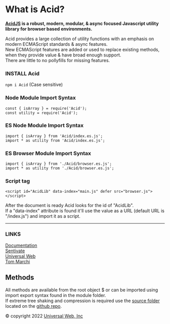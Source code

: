 
# What is Acid?

**[AcidJS](https://acidjs.com) is a robust, modern, modular, & async focused Javascript utility library for browser based environments.**

Acid provides a large collection of utility functions with an emphasis on modern ECMAScript standards & async features.  
New ECMAScript features are added or used to replace existing methods, when they provide value & have broad enough support.  
There are little to no pollyfills for missing features.  

### INSTALL Acid

`npm i Acid` (Case sensitive)

### Node Module Import Syntax

`const { isArray } = require('Acid');`  
`const utility = require('Acid');`  

### ES Node Module Import Syntax

`import { isArray } from 'Acid/index.es.js';`  
`import * as utility from 'Acid/index.es.js';`  

### ES Browser Module Import Syntax

`import { isArray } from './Acid/browser.es.js';`  
`import * as utility from './Acid/browser.es.js';`  

### Script tag

`<script id="AcidLib" data-index="main.js" defer src="browser.js"></script>`  

After the document is ready Acid looks for the id of "AcidLib".  
If a "data-index" attribute is found it'll use the value as a URL (default URL is "/index.js") and import it as a script.  

---

### LINKS

[Documentation](https://acidjs.com)  
[Sentivate](https://sentivate.com)  
[Universal Web](https://universalweb.io)  
[Tom Marchi](https://tommarchi.com)  

## Methods

All methods are available from the root object \$ or can be imported using import export syntax found in the module folder.  
If extreme tree shaking and compression is required use the [source folder](https://github.com/universalweb/Acid/tree/master/source) located on the [github repo](https://github.com/universalweb/Acid/tree/master/).  

© copyright 2022 [Universal Web, Inc](https://universalweb.io)
